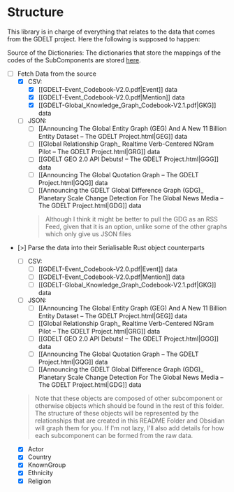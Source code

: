 #  Structure
This library is in charge of everything that relates to the data that comes from the GDELT project. Here the following is supposed to happen:

Source of the Dictionaries:
The dictionaries that store the mappings of the codes of the SubComponents are stored [here](https://www.gdeltproject.org/data.html#documentation). 

- [ ] Fetch Data from the source
	- [x] CSV:
		- [x] [[GDELT-Event_Codebook-V2.0.pdf|Event]] data
		- [x] [[GDELT-Event_Codebook-V2.0.pdf|Mention]] data
		- [x] [[GDELT-Global_Knowledge_Graph_Codebook-V2.1.pdf|GKG]] data
	- [ ] JSON:
		- [ ] [[Announcing The Global Entity Graph (GEG) And A New 11 Billion Entity Dataset – The GDELT Project.html|GEG]] data
		- [ ] [[Global Relationship Graph_ Realtime Verb-Centered NGram Pilot – The GDELT Project.html|GRG]] data
		- [ ] [[GDELT GEO 2.0 API Debuts! – The GDELT Project.html|GGG]] data
		- [ ] [[Announcing The Global Quotation Graph – The GDELT Project.html|GQG]] data
		- [ ] [[Announcing the GDELT Global Difference Graph (GDG)_ Planetary Scale Change Detection For The Global News Media – The GDELT Project.html|GDG]] data 
		> Although I think it might be better to pull the GDG as an RSS Feed, given that it is an option, unlike some of the other graphs which only give us JSON files
- [>] Parse the data into their Serialisable Rust object counterparts
	- [ ] CSV:
		- [ ] [[GDELT-Event_Codebook-V2.0.pdf|Event]] data
		- [ ] [[GDELT-Event_Codebook-V2.0.pdf|Mention]] data
		- [ ] [[GDELT-Global_Knowledge_Graph_Codebook-V2.1.pdf|GKG]] data
	- [ ] JSON:
		- [ ] [[Announcing The Global Entity Graph (GEG) And A New 11 Billion Entity Dataset – The GDELT Project.html|GEG]] data
		- [ ] [[Global Relationship Graph_ Realtime Verb-Centered NGram Pilot – The GDELT Project.html|GRG]] data
		- [ ] [[GDELT GEO 2.0 API Debuts! – The GDELT Project.html|GGG]] data
		- [ ] [[Announcing The Global Quotation Graph – The GDELT Project.html|GQG]] data
		- [ ] [[Announcing the GDELT Global Difference Graph (GDG)_ Planetary Scale Change Detection For The Global News Media – The GDELT Project.html|GDG]] data
	> Note that these objects are composed of other subcomponent or otherwise objects which should be found in the rest of this folder. The structure of these objects will be represented by the relationships that are created in this README Folder and Obsidian will graph them for you. If I'm not lazy, I'll also add details for how each subcomponent can be formed from the raw data.
	
	- [x] Actor
	- [x] Country
	- [x] KnownGroup
	- [x] Ethnicity
	- [x] Religion